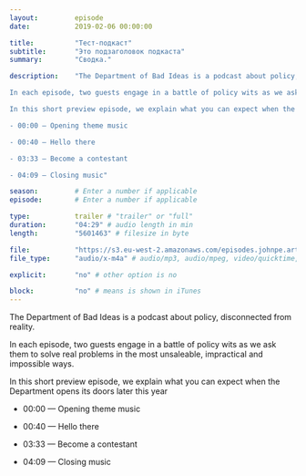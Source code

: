 ```yaml
---
layout: 		episode
date: 			2019-02-06 00:00:00

title: 			"Тест-подкаст"
subtitle: 		"Это подзаголовок подкаста"
summary: 		"Сводка."

description: 	"The Department of Bad Ideas is a podcast about policy, disconnected from reality.

In each episode, two guests engage in a battle of policy wits as we ask them to solve real problems in the most unsaleable, impractical and impossible ways.

In this short preview episode, we explain what you can expect when the Department opens its doors later this year

- 00:00 — Opening theme music

- 00:40 — Hello there

- 03:33 — Become a contestant

- 04:09 — Closing music"

season:			# Enter a number if applicable
episode:		# Enter a number if applicable

type:			trailer # "trailer" or "full"
duration: 		"04:29" # audio length in min
length: 		"5601463" # filesize in byte

file: 			"https://s3.eu-west-2.amazonaws.com/episodes.johnpe.art/dept-of-bad-ideas/00-00-department-of-bad-ideas-preview-episode.m4a"
file_type: 		"audio/x-m4a" # audio/mp3, audio/mpeg, video/quicktime, video/mp4, video/x-m4v, application/pdf, and document/x-epub

explicit: 		"no" # other option is no

block: 			"no" # means is shown in iTunes
---
```


The Department of Bad Ideas is a podcast about policy, disconnected from reality.

In each episode, two guests engage in a battle of policy wits as we ask them to solve real problems in the most unsaleable, impractical and impossible ways.

In this short preview episode, we explain what you can expect when the Department opens its doors later this year

- 00:00 — Opening theme music

- 00:40 — Hello there

- 03:33 — Become a contestant

- 04:09 — Closing music
